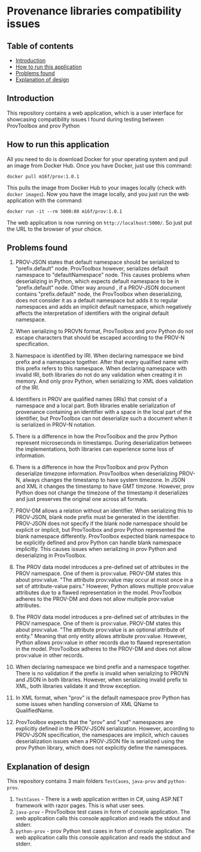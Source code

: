 # Provenance libraries compatibility issues

## Table of contents

- [Introduction](#introduction)
- [How to run this application](#how-to-run-this-application)
- [Problems found](#problems-found)
- [Explanation of design](#explanation-of-design)

## Introduction
This repository contains a web application, which is a user interface for showcasing compatibility issues I found during testing between ProvToolbox and prov Python

## How to run this application

All you need to do is download Docker for your operating system and pull an image from Docker Hub. Once you have Docker, just use this command:

`docker pull m16f/prov:1.0.1`

This pulls the image from Docker Hub to your images locally (check with `docker images`). Now you have the image locally, and you just run the web application with the command:

`docker run -it --rm 5000:80 m16f/prov:1.0.1`

The web application is now running on `http://localhost:5000/`. So just put the URL to the browser of your choice.

## Problems found

1. PROV-JSON states that default namespace should be serialized to "prefix.default" node. ProvToolbox however, serializes default namespace to "defaultNamespace" node. This causes problems when deserializing in Python, which expects default namespace to be in "prefix.default" node. Other way around , if a PROV-JSON document contains "prefix.default" node, the ProvToolbox when deserializing, does not consider it as a default namespace but adds it to regular namespaces and adds an implicit default namespace, which negatively affects the interpretation of identifiers with the original default namespace.

2. When serializing to PROVN format, ProvToolbox and prov Python do not escape characters that should be escaped according to the PROV-N specification.

3. Namespace is identified by IRI. When declaring namespace we bind prefix and a namespace together. After that every qualified name with this prefix refers to this namespace. When declaring namespace with invalid IRI, both libraries do not do any validation when creating it in memory. And only prov Python, when serializing to XML does validation of the IRI.

4. Identifiers in PROV are qualified names (IRIs) that consist of a namespace and a local part. Both libraries enable serialization of provenance containing an identifier with a space in the local part of the identifier, but ProvToolbox can not deserialize such a document when it is serialized in PROV-N notation.

5. There is a difference in how the ProvToolbox and the prov Python represent microseconds in timestamps. During deserialization between the implementations, both libraries can experience some loss of information.

6. There is a difference in how the ProvToolbox and prov Python deserialize timezone information. ProvToolbox when deserializing PROV-N, always changes the timestamp to have system timezone. In JSON and XML it changes the timestamp to have GMT timzone. However, prov Python does not change the timezone of the timestamp it deserializes and just preserves the original one across all formats.

7. PROV-DM allows a relation without an identifier. When serializing this to PROV-JSON, blank node prefix must be generated in the identifier. PROV-JSON does not specify if the blank node namespace should be explicit or implicit, but ProvToolbox and prov Python represented the blank namespace differently. ProvToolbox expected blank namespace to be explicitly defined and prov Python can handle blank namespace implicitly. This causes issues when serializing in prov Python and deserializing in ProvToolbox.

8. The PROV data model introduces a pre-defined set of attributes in the PROV namespace. One of them is prov:value. PROV-DM states this about prov:value. "The attribute prov:value may occur at most once in a set of attribute-value pairs." However, Python allows multiple prov:value attributes due to a flawed representation in the model. ProvToolbox adheres to the PROV-DM and does not allow multiple prov:value attributes.

9. The PROV data model introduces a pre-defined set of attributes in the PROV namespace. One of them is prov:value. PROV-DM states this about prov:value. "The attribute prov:value is an optional attribute of entity." Meaning that only entity allows attribute prov:value. However, Python allows prov:value in other records due to flawed representation in the model. ProvToolbox adheres to the PROV-DM and does not allow prov:value in other records.

10. When declaring namespace we bind prefix and a namespace together. There is no validation if the prefix is invalid when serializing to PROVN and JSON in both libraries. However, when serializing invalid prefix to XML, both libraries validate it and throw exception. 

11. In XML format, when "prov" is the default namespace prov Python has some issues when handling conversion of XML QName to QualifiedName.

12. ProvToolbox expects that the "prov" and "xsd" namespaces are explicitly defined in the PROV-JSON serialization. However, according to PROV-JSON specification, the namespaces are implicit, which causes deserialization issues when a PROV-JSON file is serialized using the prov Python library, which does not explicitly define the namespaces.

## Explanation of design
This repository contains 3 main folders `TestCases`, `java-prov` and `python-prov`.
1. `TestCases` - There is a web application written in C#, using ASP.NET framework with razor pages. This is what user sees.
2. `java-prov` - ProvToolbox test cases in form of console application. The web application calls this console application and reads the stdout and stderr.
3. `python-prov` - prov Python test cases in form of console application. The web application calls this console application and reads the stdout and stderr.

